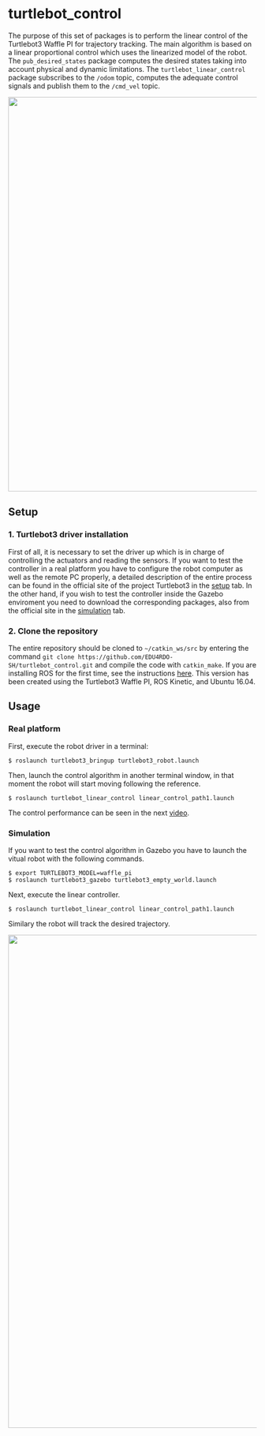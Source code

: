# turtlebot_control
The purpose of this set of packages is to perform the linear control of the Turtlebot3 Waffle PI for trajectory tracking. The main algorithm is based on a linear proportional control which uses the linearized model of the robot. The ```pub_desired_states``` package computes the desired states taking into account physical and dynamic limitations. The ```turtlebot_linear_control``` package subscribes to the ```/odom``` topic, computes the adequate control signals and publish them to the ```/cmd_vel``` topic.



<p align="center"><img src="https://i.imgur.com/rMxmCAu.png" width="800" /></p>

## Setup

### 1. Turtlebot3 driver installation
First of all, it is necessary to set the driver up which is in charge of controlling the actuators and reading the sensors. If you want to test the controller in a real platform you have to configure the robot computer as well as the remote PC properly, a detailed description of the entire process can be found in the official site of the project Turtlebot3 in the [setup](https://emanual.robotis.com/docs/en/platform/turtlebot3/setup/#setup) tab. In the other hand, if you wish to test the controller inside the Gazebo enviroment you need to download the corresponding packages, also from the official site in the [simulation](https://emanual.robotis.com/docs/en/platform/turtlebot3/simulation/#ros-1-simulation) tab.


### 2. Clone the repository
The entire repository should be cloned to ```~/catkin_ws/src``` by entering the command ```git clone https://github.com/EDU4RDO-SH/turtlebot_control.git``` and compile the code with ```catkin_make```. If you are installing ROS for the first time, see the instructions [here](https://wiki.ros.org/kinetic/Installation/Ubuntu). This version has been created using the Turtlebot3 Waffle PI, ROS Kinetic, and Ubuntu 16.04.



## Usage

### Real platform
First, execute the robot driver in a terminal:


```
$ roslaunch turtlebot3_bringup turtlebot3_robot.launch
```

Then, launch the control algorithm in another terminal window, in that moment the robot will start moving following the reference.
```
$ roslaunch turtlebot_linear_control linear_control_path1.launch
```


The control performance can be seen in the next [video](https://www.youtube.com/watch?v=gjtTbT0YgIY).



### Simulation
If you want to test the control algorithm in Gazebo you have to launch the vitual robot with the following commands.

```
$ export TURTLEBOT3_MODEL=waffle_pi
$ roslaunch turtlebot3_gazebo turtlebot3_empty_world.launch
```

Next, execute the linear controller.

```
$ roslaunch turtlebot_linear_control linear_control_path1.launch
```

Similary the robot will track the desired trajectory.


<p align="center"><img src="https://i.imgur.com/fLj2PQn.png" width="1000" /></p>
